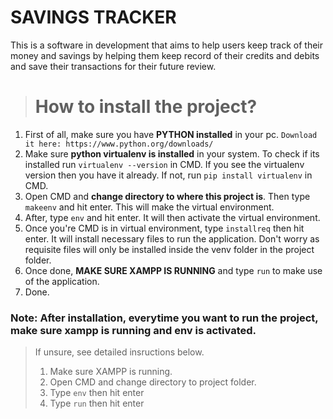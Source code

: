 # SAVINGS TRACKER
This is a software in development that aims to help users keep track of their money and savings by helping them keep record of their credits and debits and save their transactions for their future review.
<br>
> # How to install the project?
 1. First of all, make sure you have **PYTHON installed** in your pc. `Download it here: https://www.python.org/downloads/`
 2. Make sure **python virtualenv is installed** in your system. To check if its installed run `virtualenv --version` in CMD. If you see the virtualenv version then you have it already. If not, run `pip install virtualenv` in CMD.
 3. Open CMD and **change directory to where this project is**. Then type `makeenv` and hit enter. This will make the virtual environment.
 4. After, type `env` and hit enter. It will then activate the virtual environment.
 5. Once you're CMD is in virtual environment, type `installreq` then hit enter. It will install necessary files to run the application. Don't worry as requisite files will only be installed inside the venv folder in the project folder.
 7. Once done, **MAKE SURE XAMPP IS RUNNING** and type `run` to make use of the application.
 8. Done.
 
 ### Note: After installation, everytime you want to run the project, make sure xampp is running and env is activated.
 > If unsure, see detailed insructions below.
 > 1. Make sure XAMPP is running.
 > 2. Open CMD and change directory to project folder.
 > 3. Type `env` then hit enter
 > 4. Type `run` then hit enter
